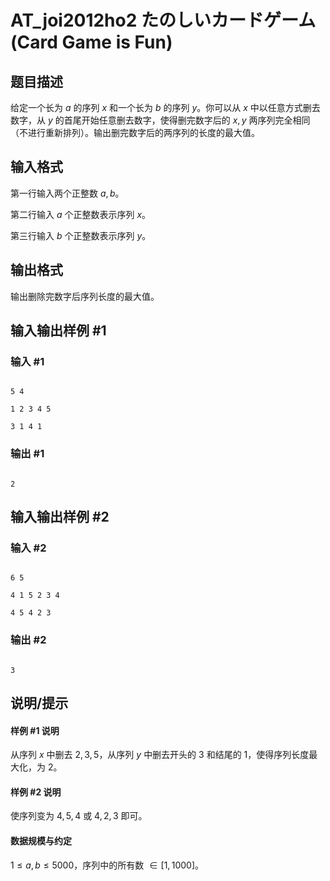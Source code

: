 # AT_joi2012ho2 たのしいカードゲーム (Card Game is Fun)

## 题目描述

给定一个长为 $a$ 的序列 $x$ 和一个长为 $b$ 的序列 $y$。你可以从 $x$ 中以任意方式删去数字，从 $y$ 的首尾开始任意删去数字，使得删完数字后的 $x,y$ 两序列完全相同（不进行重新排列）。输出删完数字后的两序列的长度的最大值。

## 输入格式

第一行输入两个正整数 $a,b$。

第二行输入 $a$ 个正整数表示序列 $x$。

第三行输入 $b$ 个正整数表示序列 $y$。

## 输出格式

输出删除完数字后序列长度的最大值。

## 输入输出样例 #1

### 输入 #1

```
5 4
1 2 3 4 5
3 1 4 1
```

### 输出 #1

```
2
```

## 输入输出样例 #2

### 输入 #2

```
6 5
4 1 5 2 3 4
4 5 4 2 3
```

### 输出 #2

```
3
```

## 说明/提示

#### 样例 #1 说明

从序列 $x$ 中删去 $2,3,5$，从序列 $y$ 中删去开头的 $3$ 和结尾的 $1$，使得序列长度最大化，为 $2$。

#### 样例 #2 说明

使序列变为 $4,5,4$ 或 $4,2,3$ 即可。

#### 数据规模与约定

$1 \le a,b \le 5000$，序列中的所有数 $\in [1,1000]$。